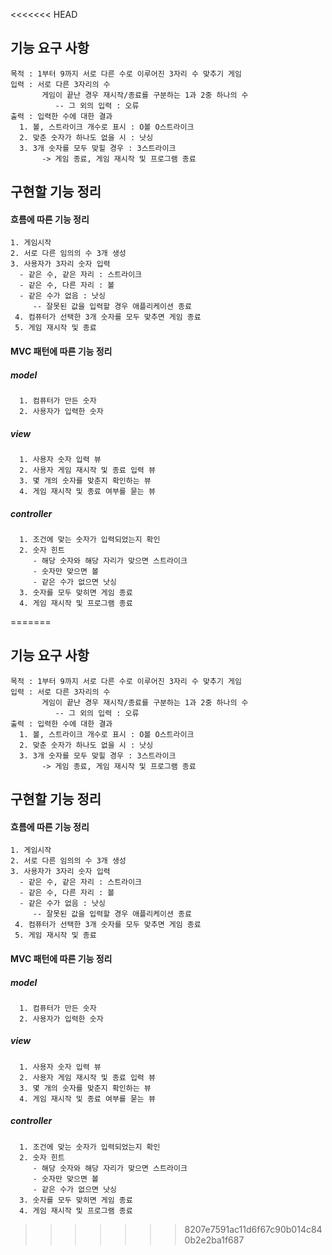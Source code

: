 <<<<<<< HEAD
## 기능 요구 사항
    목적 : 1부터 9까지 서로 다른 수로 이루어진 3자리 수 맞추기 게임
    입력 : 서로 다른 3자리의 수
           게임이 끝난 경우 재시작/종료를 구분하는 1과 2중 하나의 수
              -- 그 외의 입력 : 오류
    출력 : 입력한 수에 대한 결과
      1. 볼, 스트라이크 개수로 표시 : O볼 O스트라이크
      2. 맞춘 숫자가 하나도 없을 시 : 낫싱
      3. 3개 숫자를 모두 맞힐 경우 : 3스트라이크
           -> 게임 종료, 게임 재시작 및 프로그램 종료

## 구현할 기능 정리
#### 흐름에 따른 기능 정리
    1. 게임시작
    2. 서로 다른 임의의 수 3개 생성
    3. 사용자가 3자리 숫자 입력
      - 같은 수, 같은 자리 : 스트라이크
      - 같은 수, 다른 자리 : 볼
      - 같은 수가 없음 : 낫싱
         -- 잘못된 값을 입력할 경우 애플리케이션 종료
     4. 컴퓨터가 선택한 3개 숫자를 모두 맞추면 게임 종료
     5. 게임 재시작 및 종료

#### MVC 패턴에 따른 기능 정리
##### model
      1. 컴퓨터가 만든 숫자
      2. 사용자가 입력한 숫자
##### view
      1. 사용자 숫자 입력 뷰
      2. 사용자 게임 재시작 및 종료 입력 뷰
      3. 몇 개의 숫자를 맞춘지 확인하는 뷰
      4. 게임 재시작 및 종료 여부를 묻는 뷰
##### controller
      1. 조건에 맞는 숫자가 입력되었는지 확인
      2. 숫자 힌트
         - 해당 숫자와 해당 자리가 맞으면 스트라이크
         - 숫자만 맞으면 볼
         - 같은 수가 없으면 낫싱
      3. 숫자를 모두 맞히면 게임 종료
      4. 게임 재시작 및 프로그램 종료
=======
## 기능 요구 사항
    목적 : 1부터 9까지 서로 다른 수로 이루어진 3자리 수 맞추기 게임
    입력 : 서로 다른 3자리의 수
           게임이 끝난 경우 재시작/종료를 구분하는 1과 2중 하나의 수
              -- 그 외의 입력 : 오류
    출력 : 입력한 수에 대한 결과
      1. 볼, 스트라이크 개수로 표시 : O볼 O스트라이크
      2. 맞춘 숫자가 하나도 없을 시 : 낫싱
      3. 3개 숫자를 모두 맞힐 경우 : 3스트라이크
           -> 게임 종료, 게임 재시작 및 프로그램 종료

## 구현할 기능 정리
#### 흐름에 따른 기능 정리
    1. 게임시작
    2. 서로 다른 임의의 수 3개 생성
    3. 사용자가 3자리 숫자 입력
      - 같은 수, 같은 자리 : 스트라이크
      - 같은 수, 다른 자리 : 볼
      - 같은 수가 없음 : 낫싱
         -- 잘못된 값을 입력할 경우 애플리케이션 종료
     4. 컴퓨터가 선택한 3개 숫자를 모두 맞추면 게임 종료
     5. 게임 재시작 및 종료

#### MVC 패턴에 따른 기능 정리
##### model
      1. 컴퓨터가 만든 숫자
      2. 사용자가 입력한 숫자
##### view
      1. 사용자 숫자 입력 뷰
      2. 사용자 게임 재시작 및 종료 입력 뷰
      3. 몇 개의 숫자를 맞춘지 확인하는 뷰
      4. 게임 재시작 및 종료 여부를 묻는 뷰
##### controller
      1. 조건에 맞는 숫자가 입력되었는지 확인
      2. 숫자 힌트
         - 해당 숫자와 해당 자리가 맞으면 스트라이크
         - 숫자만 맞으면 볼
         - 같은 수가 없으면 낫싱
      3. 숫자를 모두 맞히면 게임 종료
      4. 게임 재시작 및 프로그램 종료
>>>>>>> 8207e7591ac11d6f67c90b014c840b2e2ba1f687
